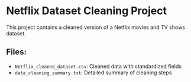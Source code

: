 # Netflix Dataset Cleaning Project

This project contains a cleaned version of a Netflix movies and TV shows dataset.

## Files:
- `Netflix_cleaned_dataset.csv`: Cleaned data with standardized fields
- `data_cleaning_summary.txt`: Detailed summary of cleaning steps
